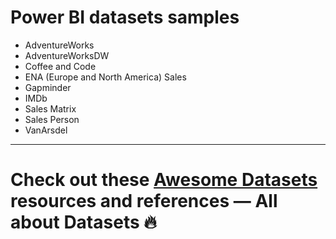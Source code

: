# Power BI datasets samples
* AdventureWorks
* AdventureWorksDW
* Coffee and Code
* ENA (Europe and North America) Sales
* Gapminder
* IMDb
* Sales Matrix
* Sales Person
* VanArsdel
-----
# Check out these [Awesome Datasets](https://github.com/NajiElKotob/Awesome-datasets) resources and references — All about Datasets 🔥
